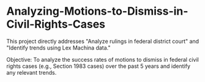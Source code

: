 # Analyzing-Motions-to-Dismiss-in-Civil-Rights-Cases
This project directly addresses "Analyze rulings in federal district court" and "Identify trends using Lex Machina data."

Objective: To analyze the success rates of motions to dismiss in federal civil rights cases (e.g., Section 1983 cases) over the past 5 years and identify any relevant trends.
